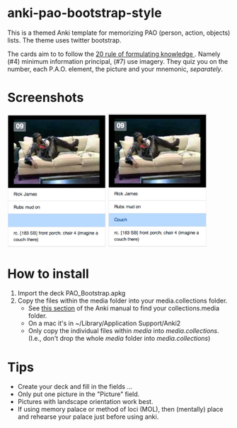 # anki-pao-bootstrap-style
This is a themed Anki template for memorizing PAO (person, action, objects) lists.  The theme uses twitter bootstrap.

The cards aim to to follow the [20 rule of formulating knowledge ](https://www.supermemo.com/en/articles/20rules).  Namely (#4) minimum information principal, (#7) use imagery. They quiz you on the number, each P.A.O. element, the picture and your mnemonic, _separately_. 

# Screenshots
<img src="screenshots/poa_1.png" width="223" /> <img src="screenshots/pao_2.png" width="224" />

# How to install
1. Import the deck PAO_Bootstrap.apkg
2. Copy the files within the media folder into your media.collections folder. 
   * See [this section](https://apps.ankiweb.net/docs/manual.html#files) of the Anki manual to find your collections.media folder.
   * On a mac it's in ~/Library/Application Support/Anki2
   * Only copy the individual files within _media_ into _media.collections_.  (I.e., don't drop the whole _media_ folder into _media.collections_)
  
# Tips
* Create your deck and fill in the fields ...
* Only put one picture in the "Picture" field.  
* Pictures with landscape orientation work best.
* If using memory palace or method of loci (MOL), then (mentally) place and rehearse your palace just before using anki. 

